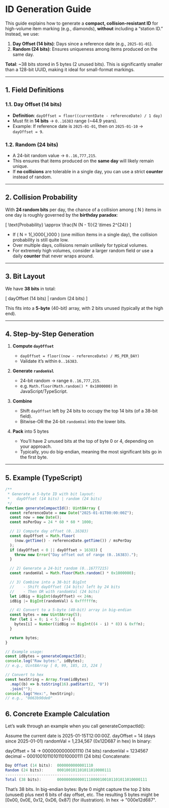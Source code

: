 # ID Generation Guide

This guide explains how to generate a **compact, collision-resistant ID** for high-volume item marking (e.g., diamonds), **without** including a “station ID.” Instead, we use:

1. **Day Offset (14 bits)**: Days since a reference date (e.g., `2025-01-01`).  
2. **Random (24 bits)**: Ensures uniqueness among items produced on the same day.  

**Total**: ~38 bits stored in 5 bytes (2 unused bits). This is significantly smaller than a 128-bit UUID, making it ideal for small-format markings.

---

## 1. Field Definitions

### 1.1. Day Offset (14 bits)

- **Definition**: `dayOffset = floor((currentDate - referenceDate) / 1 day)`  
- Must fit in **14 bits** → `0..16383` range (~44.9 years).  
- Example: If reference date is `2025-01-01`, then on `2025-01-10` → `dayOffset = 9`.

### 1.2. Random (24 bits)

- A 24-bit random value → `0..16,777,215`.  
- This ensures that items produced on the **same day** will likely remain unique.  
- If **no collisions** are tolerable in a single day, you can use a strict **counter** instead of random.

---

## 2. Collision Probability

With **24 random bits** per day, the chance of a collision among \( N \) items in one day is roughly governed by the **birthday paradox**:

\[
  \text{Probability} \approx \frac{N (N - 1)}{2 \times 2^{24}}
\]

- If \( N = 1{,}000{,}000 \) (one million items in a single day), the collision probability is still quite low.  
- Over multiple days, collisions remain unlikely for typical volumes.  
- For extremely high volumes, consider a larger random field or use a daily **counter** that never wraps around.

---

## 3. Bit Layout

We have **38 bits** in total:

[ dayOffset (14 bits) | random (24 bits) ]


This fits into a **5-byte** (40-bit) array, with 2 bits unused (typically at the high end).

---

## 4. Step-by-Step Generation

1. **Compute `dayOffset`**  
   - `dayOffset = floor((now - referenceDate) / MS_PER_DAY)`  
   - Validate it’s within `0..16383`.  

2. **Generate `randomVal`**  
   - 24-bit random → range `0..16,777,215`.  
   - e.g. `Math.floor(Math.random() * 0x1000000)` in JavaScript/TypeScript.

3. **Combine**  
   - Shift `dayOffset` left by 24 bits to occupy the top 14 bits (of a 38-bit field).  
   - Bitwise-OR the 24-bit `randomVal` into the lower bits.

4. **Pack** into 5 bytes  
   - You’ll have 2 unused bits at the top of byte 0 or 4, depending on your approach.  
   - Typically, you do big-endian, meaning the most significant bits go in the first byte.

---

## 5. Example (TypeScript)

```ts
/**
 * Generate a 5-byte ID with bit layout:
 *   dayOffset (14 bits) | random (24 bits)
 */
function generateCompactId(): Uint8Array {
  const referenceDate = new Date("2025-01-01T00:00:00Z");
  const now = new Date();
  const msPerDay = 24 * 60 * 60 * 1000;

  // 1) Compute day offset (0..16383)
  const dayOffset = Math.floor(
    (now.getTime() - referenceDate.getTime()) / msPerDay
  );
  if (dayOffset < 0 || dayOffset > 16383) {
    throw new Error("Day offset out of range (0..16383).");
  }

  // 2) Generate a 24-bit random (0..16777215)
  const randomVal = Math.floor(Math.random() * 0x1000000);

  // 3) Combine into a 38-bit BigInt
  //    - Shift dayOffset (14 bits) left by 24 bits
  //    - Then OR with randomVal (24 bits)
  let idBig = BigInt(dayOffset) << 24n;
  idBig |= BigInt(randomVal) & 0xffffffn;

  // 4) Convert to a 5-byte (40-bit) array in big-endian
  const bytes = new Uint8Array(5);
  for (let i = 0; i < 5; i++) {
    bytes[i] = Number((idBig >> BigInt((4 - i) * 8)) & 0xffn);
  }

  return bytes;
}

// Example usage:
const idBytes = generateCompactId();
console.log("Raw bytes:", idBytes);
// e.g., Uint8Array [ 0, 99, 185, 13, 224 ]

// Convert to hex
const hexString = Array.from(idBytes)
  .map((b) => b.toString(16).padStart(2, "0"))
  .join("");
console.log("Hex:", hexString); 
// e.g., "0063b90de0"
```

## 6. Concrete Example Calculation
Let’s walk through an example when you call generateCompactId():

Assume the current date is 2025-01-15T12:00:00Z.
dayOffset = 14 (days since 2025-01-01)
randomVal = 1,234,567 (0x12D687 in hex)
In binary:

dayOffset = 14 → 0000000000001110 (14 bits)
randomVal = 1234567 decimal ~ 000100101101011010000111 (24 bits)
Concatenate:


```ts
Day Offset (14 bits):  0000000000001110
Random (24 bits):      000100101101011010000111
---------------------------------------------
Total (38 bits):       0000000000001110000100101101011010000111

```

That’s 38 bits. In big-endian bytes:
Byte 0 might capture the top 2 bits (unused) plus next 6 bits of day offset, etc.
The resulting 5 bytes might be [0x00, 0x0E, 0x12, 0xD6, 0x87] (for illustration).
In hex → "000e12d687".
